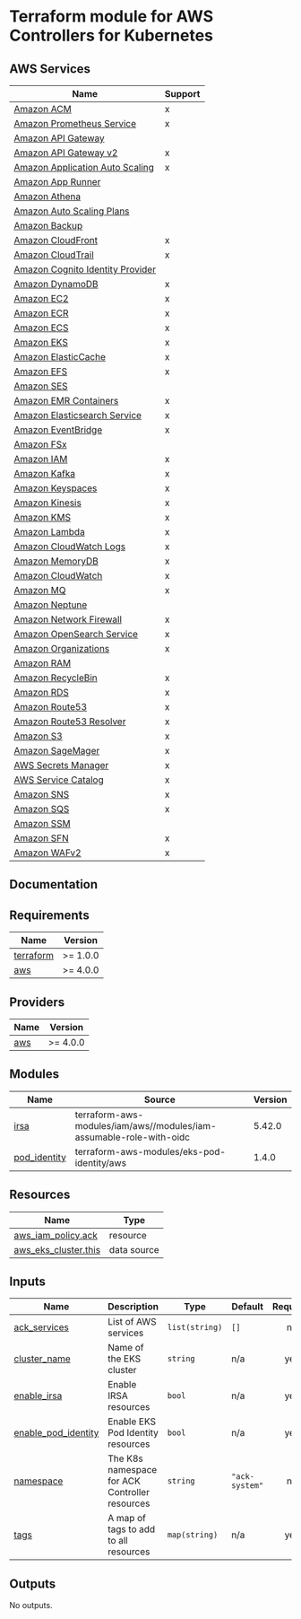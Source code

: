 # Terraform module for AWS Controllers for Kubernetes

## AWS Services

| Name                                                                                                                                          | Support |
| --------------------------------------------------------------------------------------------------------------------------------------------- | ------- |
| [Amazon ACM](https://aws-controllers-k8s.github.io/community/docs/community/services/#amazon-acm)                                             | x       |
| [Amazon Prometheus Service](https://aws-controllers-k8s.github.io/community/docs/community/services/#amazon-prometheus-service)               | x       |
| [Amazon API Gateway](https://aws-controllers-k8s.github.io/community/docs/community/services/#amazon-api-gateway)                             |         |
| [Amazon API Gateway v2](https://aws-controllers-k8s.github.io/community/docs/community/services/#amazon-apigatewayv2)                         | x       |
| [Amazon Application Auto Scaling](https://aws-controllers-k8s.github.io/community/docs/community/services/#amazon-application-auto-scaling)   | x       |
| [Amazon App Runner](https://aws-controllers-k8s.github.io/community/docs/community/services/#aws-app-runner)                                  |         |
| [Amazon Athena](https://aws-controllers-k8s.github.io/community/docs/community/services/#amazon-athena)                                       |         |
| [Amazon Auto Scaling Plans](https://aws-controllers-k8s.github.io/community/docs/community/services/#aws-auto-scaling-plans)                  |         |
| [Amazon Backup](https://aws-controllers-k8s.github.io/community/docs/community/services/#aws-backup)                                          |         |
| [Amazon CloudFront](https://aws-controllers-k8s.github.io/community/docs/community/services/#amazon-cloudfront)                               | x       |
| [Amazon CloudTrail](https://aws-controllers-k8s.github.io/community/docs/community/services/#amazon-cloudtrail)                               | x       |
| [Amazon Cognito Identity Provider](https://aws-controllers-k8s.github.io/community/docs/community/services/#amazon-cognito-identity-provider) |         |
| [Amazon DynamoDB](https://aws-controllers-k8s.github.io/community/docs/community/services/#amazon-dynamodb)                                   | x       |
| [Amazon EC2](https://aws-controllers-k8s.github.io/community/docs/community/services/#amazon-ec2)                                             | x       |
| [Amazon ECR](https://aws-controllers-k8s.github.io/community/docs/community/services/#amazon-ecr)                                             | x       |
| [Amazon ECS](https://aws-controllers-k8s.github.io/community/docs/community/services/#amazon-ecs)                                             | x       |
| [Amazon EKS](https://aws-controllers-k8s.github.io/community/docs/community/services/#amazon-eks)                                             | x       |
| [Amazon ElasticCache](https://aws-controllers-k8s.github.io/community/docs/community/services/#amazon-elasticache)                            | x       |
| [Amazon EFS](https://aws-controllers-k8s.github.io/community/docs/community/services/#amazon-efs)                                             | x       |
| [Amazon SES](https://aws-controllers-k8s.github.io/community/docs/community/services/#amazon-ses)                                             |         |
| [Amazon EMR Containers](https://aws-controllers-k8s.github.io/community/docs/community/services/#amazon-emr-containers)                       | x       |
| [Amazon Elasticsearch Service](https://aws-controllers-k8s.github.io/community/docs/community/services/#amazon-elasticsearch-service)         | x       |
| [Amazon EventBridge](https://aws-controllers-k8s.github.io/community/docs/community/services/#amazon-eventbridge)                             | x       |
| [Amazon FSx](https://aws-controllers-k8s.github.io/community/docs/community/services/#amazon-fsx)                                             |         |
| [Amazon IAM](https://aws-controllers-k8s.github.io/community/docs/community/services/#amazon-iam)                                             | x       |
| [Amazon Kafka](https://aws-controllers-k8s.github.io/community/docs/community/services/#amazon-kafka)                                         | x       |
| [Amazon Keyspaces](https://aws-controllers-k8s.github.io/community/docs/community/services/#amazon-keyspaces)                                 | x       |
| [Amazon Kinesis](https://aws-controllers-k8s.github.io/community/docs/community/services/#amazon-kinesis)                                     | x       |
| [Amazon KMS](https://aws-controllers-k8s.github.io/community/docs/community/services/#amazon-kms)                                             | x       |
| [Amazon Lambda](https://aws-controllers-k8s.github.io/community/docs/community/services/#aws-lambda)                                          | x       |
| [Amazon CloudWatch Logs](https://aws-controllers-k8s.github.io/community/docs/community/services/#amazon-cloudwatch-logs)                     | x       |
| [Amazon MemoryDB](https://aws-controllers-k8s.github.io/community/docs/community/services/#amazon-memorydb)                                   | x       |
| [Amazon CloudWatch](https://aws-controllers-k8s.github.io/community/docs/community/services/#amazon-cloudwatch)                               | x       |
| [Amazon MQ](https://aws-controllers-k8s.github.io/community/docs/community/services/#amazon-mq)                                               | x       |
| [Amazon Neptune](https://aws-controllers-k8s.github.io/community/docs/community/services/#amazon-neptune)                                     |         |
| [Amazon Network Firewall](https://aws-controllers-k8s.github.io/community/docs/community/services/#amazon-network-firewall)                   | x       |
| [Amazon OpenSearch Service](https://aws-controllers-k8s.github.io/community/docs/community/services/#amazon-opensearch-service)               | x       |
| [Amazon Organizations](https://aws-controllers-k8s.github.io/community/docs/community/services/#amazon-organizations)                         | x       |
| [Amazon RAM](https://aws-controllers-k8s.github.io/community/docs/community/services/#amazon-ram)                                             |         |
| [Amazon RecycleBin](https://aws-controllers-k8s.github.io/community/docs/community/services/#amazon-recycle-bin)                              | x       |
| [Amazon RDS](https://aws-controllers-k8s.github.io/community/docs/community/services/#amazon-rds)                                             | x       |
| [Amazon Route53](https://aws-controllers-k8s.github.io/community/docs/community/services/#amazon-route-53)                                    | x       |
| [Amazon Route53 Resolver](https://aws-controllers-k8s.github.io/community/docs/community/services/#amazon-route53resolver)                    | x       |
| [Amazon S3](https://aws-controllers-k8s.github.io/community/docs/community/services/#amazon-s3)                                               | x       |
| [Amazon SageMager](https://aws-controllers-k8s.github.io/community/docs/community/services/#amazon-sagemaker)                                 | x       |
| [AWS Secrets Manager](https://aws-controllers-k8s.github.io/community/docs/community/services/#aws-secrets-manager)                           | x       |
| [AWS Service Catalog](https://aws-controllers-k8s.github.io/community/docs/community/services/#aws-service-catalog)                           | x       |
| [Amazon SNS](https://aws-controllers-k8s.github.io/community/docs/community/services/#amazon-sns)                                             | x       |
| [Amazon SQS](https://aws-controllers-k8s.github.io/community/docs/community/services/#amazon-sqs)                                             | x       |
| [Amazon SSM](https://aws-controllers-k8s.github.io/community/docs/community/services/#amazon-ssm)                                             |         |
| [Amazon SFN](https://aws-controllers-k8s.github.io/community/docs/community/services/#aws-sfn)                                                | x       |
| [Amazon WAFv2](https://aws-controllers-k8s.github.io/community/docs/community/services/#amazon-wafv2)                                         | x       |

## Documentation

<!-- BEGINNING OF PRE-COMMIT-TERRAFORM DOCS HOOK -->

## Requirements

| Name                                                                     | Version  |
| ------------------------------------------------------------------------ | -------- |
| <a name="requirement_terraform"></a> [terraform](#requirement_terraform) | >= 1.0.0 |
| <a name="requirement_aws"></a> [aws](#requirement_aws)                   | >= 4.0.0 |

## Providers

| Name                                             | Version  |
| ------------------------------------------------ | -------- |
| <a name="provider_aws"></a> [aws](#provider_aws) | >= 4.0.0 |

## Modules

| Name                                                                    | Source                                                              | Version |
| ----------------------------------------------------------------------- | ------------------------------------------------------------------- | ------- |
| <a name="module_irsa"></a> [irsa](#module_irsa)                         | terraform-aws-modules/iam/aws//modules/iam-assumable-role-with-oidc | 5.42.0  |
| <a name="module_pod_identity"></a> [pod_identity](#module_pod_identity) | terraform-aws-modules/eks-pod-identity/aws                          | 1.4.0   |

## Resources

| Name                                                                                                               | Type        |
| ------------------------------------------------------------------------------------------------------------------ | ----------- |
| [aws_iam_policy.ack](https://registry.terraform.io/providers/hashicorp/aws/latest/docs/resources/iam_policy)       | resource    |
| [aws_eks_cluster.this](https://registry.terraform.io/providers/hashicorp/aws/latest/docs/data-sources/eks_cluster) | data source |

## Inputs

| Name                                                                                       | Description                                    | Type           | Default        | Required |
| ------------------------------------------------------------------------------------------ | ---------------------------------------------- | -------------- | -------------- | :------: |
| <a name="input_ack_services"></a> [ack_services](#input_ack_services)                      | List of AWS services                           | `list(string)` | `[]`           |    no    |
| <a name="input_cluster_name"></a> [cluster_name](#input_cluster_name)                      | Name of the EKS cluster                        | `string`       | n/a            |   yes    |
| <a name="input_enable_irsa"></a> [enable_irsa](#input_enable_irsa)                         | Enable IRSA resources                          | `bool`         | n/a            |   yes    |
| <a name="input_enable_pod_identity"></a> [enable_pod_identity](#input_enable_pod_identity) | Enable EKS Pod Identity resources              | `bool`         | n/a            |   yes    |
| <a name="input_namespace"></a> [namespace](#input_namespace)                               | The K8s namespace for ACK Controller resources | `string`       | `"ack-system"` |    no    |
| <a name="input_tags"></a> [tags](#input_tags)                                              | A map of tags to add to all resources          | `map(string)`  | n/a            |   yes    |

## Outputs

No outputs.

<!-- END OF PRE-COMMIT-TERRAFORM DOCS HOOK -->
